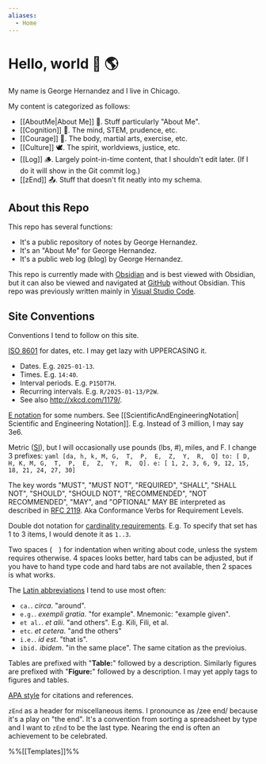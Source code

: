 ```yaml
---
aliases:
  - Home
---
```

# Hello, world 👋 🌎

My name is George Hernandez and I live in Chicago.

My content is categorized as follows:
- [[AboutMe|About Me]] 🦊. Stuff particularly "About Me".
- [[Cognition]] 🦉. The mind, STEM, prudence, etc.
- [[Courage]] 🦁. The body, martial arts, exercise, etc.
- [[Culture]] 🕊️. The spirit, worldviews, justice, etc.
- [[Log]] 🪵. Largely point-in-time content, that I shouldn't edit later. (If I do it will show in the Git commit log.)
- [[zEnd]] 📤. Stuff that doesn't fit neatly into my schema.

## About this Repo

This repo has several functions:
- It's a public repository of notes by George Hernandez.
- It's an "About Me" for George Hernandez.
- It's a public web log (blog) by George Hernandez.

This repo is currently made with [Obsidian](https://obsidian.md/) and is best viewed with Obsidian, but it can also be viewed and navigated at [GitHub](https://github.com/) without Obsidian. This repo was previously written mainly in [Visual Studio Code](https://code.visualstudio.com/).

## Site Conventions

Conventions I tend to follow on this site.

[ISO 8601](https://en.wikipedia.org/wiki/ISO_8601) for dates, etc. I may get lazy with UPPERCASING it.
- Dates. E.g. `2025-01-13`.
- Times. E.g. `14:40`.
- Interval periods. E.g. `P15DT7H`.
- Recurring intervals. E.g. `R/2025-01-13/P2W`.
- See also http://xkcd.com/1179/.

[E notation](https://en.wikipedia.org/wiki/Scientific_notation#E_notation) for some numbers. See [[ScientificAndEngineeringNotation| Scientific and Engineering Notation]]. E.g. Instead of 3 million, I may say 3e6.

Metric ([SI](https://en.wikipedia.org/wiki/International_System_of_Units)), but I will occasionally use pounds (lbs, #), miles, and F. I change 3 prefixes:
    ```yaml
    [da, h, k, M, G,  T,  P,  E,  Z,  Y,  R,  Q] to:
    [ D, H, K, M, G,  T,  P,  E,  Z,  Y,  R,  Q]. e:
    [ 1, 2, 3, 6, 9, 12, 15, 18, 21, 24, 27, 30]
    ```

The key words "MUST", "MUST NOT", "REQUIRED", "SHALL", "SHALL NOT", "SHOULD", "SHOULD NOT", "RECOMMENDED", "NOT RECOMMENDED", "MAY", and "OPTIONAL" MAY BE interpreted as described in [RFC 2119](http://www.ietf.org/rfc/rfc2119.txt). Aka Conformance Verbs for Requirement Levels.

Double dot notation for [cardinality requirements](https://en.wikipedia.org/wiki/Cardinality_(data_modeling)). E.g. To specify that set has 1 to 3 items, I would denote it as `1..3`.

Two spaces (`  `) for indentation when writing about code, unless the system requires otherwise. 4 spaces looks better, hard tabs can be adjusted, but if you have to hand type code and hard tabs are not available, then 2 spaces is what works.

The [Latin abbreviations](https://en.wikipedia.org/wiki/List_of_Latin_abbreviations) I tend to use most often:
- `ca.`. *circa*. "around".
- `e.g.`. *exempli gratia*. "for example". Mnemonic: "example given".
- `et al.`. *et alii*. "and others". E.g. Kili, Fili, et al.
- `etc`. *et cetera*. "and the others"
-  `i.e.`.  *id est*. "that is".
- `ibid.` *ibidem*. "in the same place". The same citation as the previoius.

Tables are prefixed with "**Table:**" followed by a description. Similarly figures are prefixed with "**Figure:**" followed by a description. I may yet apply tags to figures and tables.

[APA style](https://en.wikipedia.org/wiki/APA_style) for citations and references.

`zEnd` as a header for miscellaneous items. I pronounce as /zee end/ because it's a play on "the end". It's a convention from sorting a spreadsheet by type and I want to `zEnd` to be the last type. Nearing the end is often an achievement to be celebrated.

%%[[Templates]]%%
